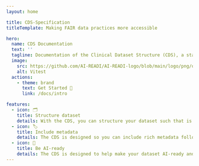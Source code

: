 ```yaml
---
layout: home

title: CDS-Specification
titleTemplate: Making FAIR data practices more accessible

hero:
  name: CDS Documentation
  text: ''
  tagline: Documentation of the Clinical Dataset Structure (CDS), a standard for consistently structuring clinical research datasets to comply with the Interoperable and Reusable aspects of making data FAIR.
  image:
    src: https://github.com/AI-READI/AI-READI-logo/blob/main/logo/png/option2.png?raw=true
    alt: Vitest
  actions:
    - theme: brand
      text: Get Started 🚀
      link: /docs/intro

features:
  - icon: 🗂️
    title: Structure dataset
    details: With the CDS, you can structure your dataset such that is easily reusable by researchers and AI/ML applications.
  - icon: 🏷️
    title: Include metadata
    details: The CDS is designed so you can include rich metadata following standard schemas and vocabularies, in both human and machine friendly formats.
  - icon: 🤖
    title: Be AI-ready
    details: The CDS is designed to help make your dataset AI-ready and, in particular, compliant with the FAIR (Findable, Accessible, Interoperable, Reusable) Principles
---
```


